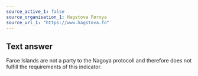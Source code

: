 ```yaml
---
source_active_1: false
source_organisation_1: Hagstova Føroya
source_url_1: "https://www.hagstova.fo"
---
```

## Text answer  
Faroe Islands are not a party to the Nagoya protocoll and therefore does not fulfill the requirements of this indicator.
